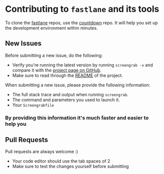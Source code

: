 # Contributing to `fastlane` and its tools

To clone the [fastlane](https://fastlane.tools) repos, use the [countdown](https://github.com/fastlane/countdown) repo. It will help you set up the development environment within minutes.

## New Issues

Before submitting a new issue, do the following:

- Verify you're running the latest version by running `screengrab -v` and compare it with the [project page on GitHub](https://github.com/fastlane/fastlane/tree/master/screengrab).
- Make sure to read through the [README](https://github.com/fastlane/fastlane/tree/master/screengrab) of the project.


When submitting a new issue, please provide the following information:

- The full stack trace and output when running `screengrab`.
- The command and parameters you used to launch it.
- Your `Screengrabfile`

### By providing this information it's much faster and easier to help you

## Pull Requests

Pull requests are always welcome :) 

- Your code editor should use the tab spaces of 2
- Make sure to test the changes yourself before submitting
